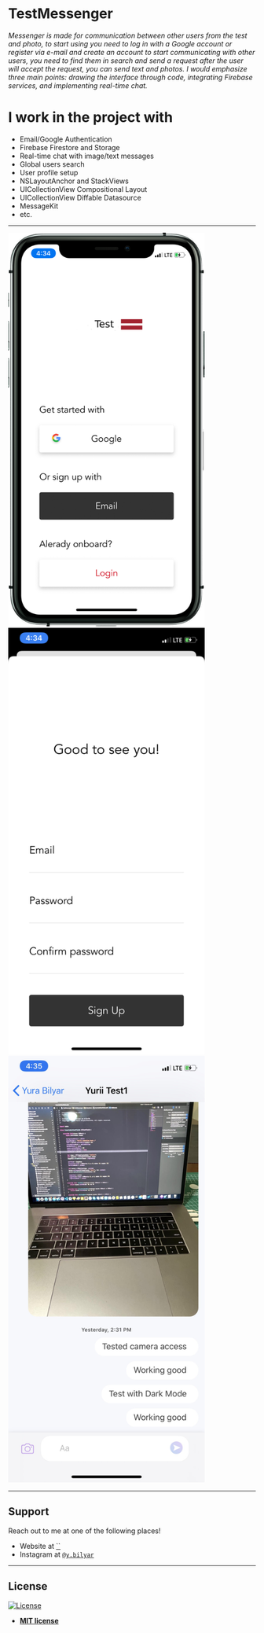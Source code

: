 # TestMessenger 

*Messenger is made for communication between other users from the test and photo, to start using you need to log in with a Google account or register via e-mail and create an account to start communicating with other users, you need to find them in search and send a request after the user will accept the request, you can send text and photos. I would emphasize three main points: drawing the interface through code, integrating Firebase services, and implementing real-time chat.* 




# I work in the project with




- Email/Google Authentication
- Firebase Firestore and Storage
- Real-time chat with image/text messages
- Global users search
- User profile setup
- NSLayoutAnchor and StackViews
- UICollectionView Compositional Layout
- UICollectionView Diffable Datasource
- MessageKit
- etc.





---
<img src="https://github.com/ybilyar/TestMessenger/blob/master/Apple%20iPhone%2011%20Pro(ChatTest).png" alt="drawing" width="400"/>
<img src="https://github.com/ybilyar/TestMessenger/blob/master/IMG_0851.PNG" alt="drawing" width="400"/>
<img src="https://github.com/ybilyar/TestMessenger/blob/master/IMG_0853.jpg" alt="drawing" width="400"/>



---

## Support

Reach out to me at one of the following places!

- Website at <a href="https://www.ybilyar.info" target="_blank">``</a>
- Instagram at <a href="https://www.instagram.com/y.bilyar/" target="_blank">`@y.bilyar`</a>


---



## License

[![License](http://img.shields.io/:license-mit-blue.svg?style=flat-square)](http://badges.mit-license.org)

- **[MIT license](http://opensource.org/licenses/mit-license.php)**

